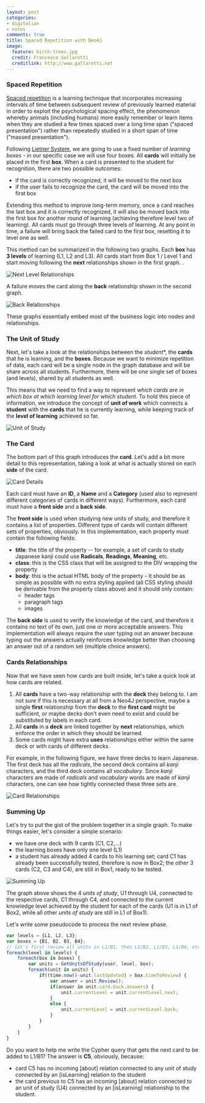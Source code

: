 ```yaml
---
layout: post
categories: 
- digitalian
- notes
comments: true
title: Spaced Repetition with Neo4J
image:
  feature: birch-trees.jpg
  credit: Francesco Gallarotti
  creditlink: http://www.gallarotti.net
---
```

### Spaced Repetition
[Spaced repetition](http://en.wikipedia.org/wiki/Spaced_repetition) is a learning technique that incorporates increasing intervals of time between subsequent review of previously learned material in order to exploit the psychological spacing effect, the phenomenon whereby animals (including humans) more easily remember or learn items when they are studied a few times spaced over a long time span ("spaced presentation") rather than repeatedly studied in a short span of time ("massed presentation").

Following [Lietner System](http://en.wikipedia.org/wiki/Leitner_system), we are going to use a fixed number of *learning boxes* - in our specific case we will use four boxes. All **cards** will initially be placed in the first **box**. When a card is presented to the student for recognition, there are two possible outcomes:  

- if the card is correctly recognized, it will be moved to the next box
- if the user fails to recognize the card, the card will be moved into the first box

Extending this method to improve long-term memory, once a card reaches the last box and it is correctly recognized, it will also be moved back into the first box for another round of learning (achieving therefore level two of learning). All cards must go through three levels of learning. At any point in time, a failure will bring back the failed card to the first box, resetting it to level one as well.

This method can be summarized in the following two graphs. Each **box** has **3 levels** of learning (L1, L2 and L3). All cards start from Box 1 / Level 1 and start moving following the **next** relationships shown in the first graph. .

![Next Level Relationships](/assets/2014/05/LevelsNext.png)

A failure moves the card along the **back** relationship shown in the second graph. 

![Back Relationships](/assets/2014/05/LevelsBack.png)

These graphs essentially embed most of the business logic into nodes and relationships.

### The Unit of Study
Next, let's take a look at the relationships between the *student**, the **cards** that he is learning, and the **boxes**. Because we want to minimize repetition of data, each card will be a single node in the graph database and will be share across all students. Furthermore, there will be one single set of boxes (and levels), shared by all students as well. 

This means that we need to find a way to represent *which cards are in which box at which learning level for which student*. To hold this piece of information, we introduce the concept of **unit of work** which connects a **student** with the **cards** that he is currently learning, while keeping track of the **level of learning** achieved so far.

![Unit of Study](/assets/2014/05/UnitOfStudy.png)

### The Card
The bottom part of this graph introduces the **card**. Let's add a bit more detail to this representation, taking a look at what is actually stored on each **side** of the card. 

![Card Details](/assets/2014/05/cardDetails.png)

Each card must have an **ID**, a **Name** and a **Category** (used also to represent different categories of cards in different ways). Furthermore, each card must have a **front side** and a **back side**. 

The **front side** is used when studying new units of study, and therefore it contains a list of properties. Different type of cards will contain different sets of properties, obviously. In this implementation, each property must contain the following fields:

- **title**: the title of the property -- for example, a set of cards to study Japanese kanji could use **Radicals**, **Readings**, **Meaning**, etc.
- **class**: this is the CSS class that will be assigned to the DIV wrapping the property
- **body**: this is the actual HTML body of the property - it should be as simple as possible with no extra styling applied (all CSS styling should be derivable from the property class above) and it should only contain:
    - header tags
    - paragraph tags 
    - images

The **back side** is used to verify the knowledge of the card, and therefore it contains no text of its own, just one or more acceptable answers. This implementation will always require the user typing out an answer because typing out the answers actually reinforces  knowledge better than choosing an answer out of a random set (multiple choice answers).

### Cards Relationships
Now that we have seen how cards are built inside, let's take a quick look at how cards are related.
1. All **cards** have a two-way relationship with the **deck** they belong to. I am not sure if this is necessary at all from a Neo4J perspective, maybe a single **first** relationship from the **deck** to the **first card** might be sufficient, or maybe decks don't even need to exist and could be substituted by labels in each card. 
2. All **cards** in a **deck** are linked together by **next** relationships, which enforce the order in which they should be learned.
3. Some cards might have extra **uses** relationships either within the same deck or with cards of different decks. 

For example, in the following figure, we have three decks to learn Japanese. The first deck has all the *radicals*, the second deck contains all *kanji* characters, and the third deck contains all *vocabulary*. Since *kanji* characters are made of *radicals* and *vocabulary* words are made of *kanji* characters, one can see how tightly connected these three sets are.

![Card Relationships](/assets/2014/05/cardsRelationships.png)

### Summing Up
Let's try to put the gist of the problem together in a single graph. To make things easier, let's consider a simple scenario:

- we have one deck with 9 cards (C1, C2,...)
- the learning boxes have only one level (L1)
- a student has already added 4 cards to his learning set; card C1 has already been successfully tested, therefore is now in Box2; the other 3 cards (C2, C3 and C4), are still in Box1, ready to be tested.

![Summing Up](/assets/2014/05/summingUp.png)

The graph above shows the 4 *units of study*, U1 through U4, connected to the respective cards, C1 through C4, and connected to the current knowledge level achieved by the student for each of the cards (U1 is in L1 of Box2, while all other *units of study* are still in L1 of Box1).

Let's write some pseudocode to process the next review phase.

```javascript
var levels = {L1, L2, L3};
var boxes = {B1, B2, B3, B4};
// let's first review all units in L1/B1, then L1/B2, L1/B3, L1/B4, etc.
foreach(level in levels) {
	foreach(box in boxes) {
		var units = GetUnitsOfStudy(user, level, box);
		foreach(unit in units) {
			if((time.now()-unit.lastUpdated) > box.timeToReview) {
				var answer = unit.Review();
				if(answer in unit.card.back.answers) {
					unit.currentLevel = unit.currentLevel.next;
				}
				else {
					unit.currentLevel = unit.currentLevel.back;
				}
			}
		}
	}
}
```

Do you want to help me write the Cypher query that gets the next card to be added to L1/B1? 
The answer is **C5**, obviously, because:

- card C5 has no incoming [about] relation connected to any unit of study connected by an [isLearning] relation to the student 
- the card previous to C5 has an incoming [about] relation connected to an unit of study (U4) connected by an [isLearning] relationship to the student.

